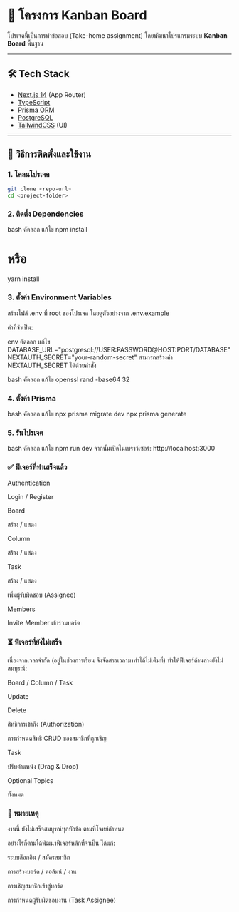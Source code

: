 # 📌 โครงการ Kanban Board

โปรเจคนี้เป็นการทำข้อสอบ (Take-home assignment) โดยพัฒนาโปรแกรมระบบ **Kanban Board** พื้นฐาน

---

## 🛠 Tech Stack
- [Next.js 14](https://nextjs.org/) (App Router)
- [TypeScript](https://www.typescriptlang.org/)
- [Prisma ORM](https://www.prisma.io/)
- [PostgreSQL](https://www.postgresql.org/)
- [TailwindCSS](https://tailwindcss.com/) (UI)

---

## 🚀 วิธีการติดตั้งและใช้งาน

### 1. โคลนโปรเจค
```bash
git clone <repo-url>
cd <project-folder>
```
### 2. ติดตั้ง Dependencies
bash
คัดลอก
แก้ไข
npm install
# หรือ
yarn install
### 3. ตั้งค่า Environment Variables
สร้างไฟล์ .env ที่ root ของโปรเจค โดยดูตัวอย่างจาก .env.example

ค่าที่จำเป็น:

env
คัดลอก
แก้ไข
DATABASE_URL="postgresql://USER:PASSWORD@HOST:PORT/DATABASE"
NEXTAUTH_SECRET="your-random-secret"
สามารถสร้างค่า NEXTAUTH_SECRET ได้ด้วยคำสั่ง

bash
คัดลอก
แก้ไข
openssl rand -base64 32
### 4. ตั้งค่า Prisma
bash
คัดลอก
แก้ไข
npx prisma migrate dev
npx prisma generate
### 5. รันโปรเจค
bash
คัดลอก
แก้ไข
npm run dev
จากนั้นเปิดในเบราว์เซอร์: http://localhost:3000

### ✅ ฟีเจอร์ที่ทำเสร็จแล้ว
Authentication

Login / Register

Board

สร้าง / แสดง

Column

สร้าง / แสดง

Task

สร้าง / แสดง

เพิ่มผู้รับผิดชอบ (Assignee)

Members

Invite Member เข้าร่วมบอร์ด

### ⏳ ฟีเจอร์ที่ยังไม่เสร็จ
เนื่องจากเวลาจำกัด (อยู่ในช่วงการเรียน จึงจัดสรรเวลามาทำได้ไม่เต็มที่) ทำให้ฟีเจอร์ด้านล่างยังไม่สมบูรณ์:

Board / Column / Task

Update

Delete

สิทธิการเข้าถึง (Authorization)

การกำหนดสิทธิ CRUD ของสมาชิกที่ถูกเชิญ

Task

ปรับตำแหน่ง (Drag & Drop)

Optional Topics

ทั้งหมด

### 📝 หมายเหตุ
งานนี้ ยังไม่เสร็จสมบูรณ์ทุกหัวข้อ ตามที่โจทย์กำหนด

อย่างไรก็ตามได้พัฒนาฟีเจอร์หลักที่จำเป็น ได้แก่:

ระบบล็อกอิน / สมัครสมาชิก

การสร้างบอร์ด / คอลัมน์ / งาน

การเชิญสมาชิกเข้าสู่บอร์ด

การกำหนดผู้รับผิดชอบงาน (Task Assignee)

